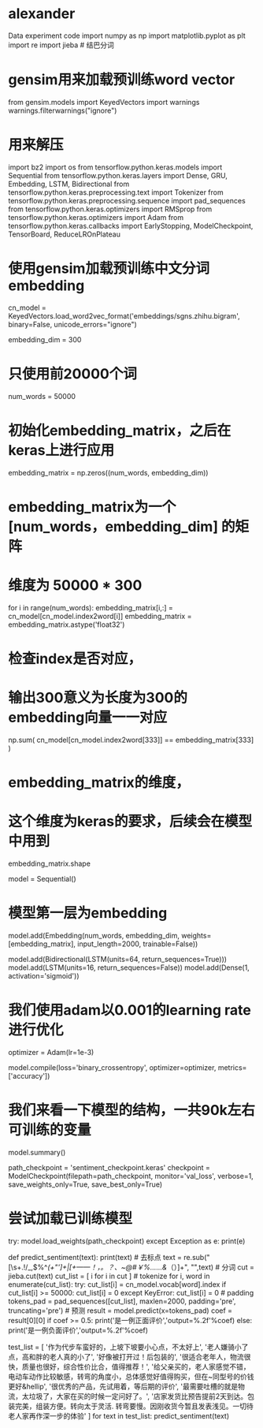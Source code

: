 # alexander
Data experiment code
import numpy as np
import matplotlib.pyplot as plt
import re
import jieba # 结巴分词
# gensim用来加载预训练word vector
from gensim.models import KeyedVectors
import warnings
warnings.filterwarnings("ignore")
# 用来解压
import bz2
import os
from tensorflow.python.keras.models import Sequential
from tensorflow.python.keras.layers import Dense, GRU, Embedding, LSTM, Bidirectional
from tensorflow.python.keras.preprocessing.text import Tokenizer
from tensorflow.python.keras.preprocessing.sequence import pad_sequences
from tensorflow.python.keras.optimizers import RMSprop
from tensorflow.python.keras.optimizers import Adam
from tensorflow.python.keras.callbacks import EarlyStopping, ModelCheckpoint, TensorBoard, ReduceLROnPlateau



# 使用gensim加载预训练中文分词embedding
cn_model = KeyedVectors.load_word2vec_format('embeddings/sgns.zhihu.bigram', 
                                             binary=False, unicode_errors="ignore")

embedding_dim = 300

# 只使用前20000个词
num_words = 50000
# 初始化embedding_matrix，之后在keras上进行应用
embedding_matrix = np.zeros((num_words, embedding_dim))
# embedding_matrix为一个 [num_words，embedding_dim] 的矩阵
# 维度为 50000 * 300
for i in range(num_words):
    embedding_matrix[i,:] = cn_model[cn_model.index2word[i]]
embedding_matrix = embedding_matrix.astype('float32')


# 检查index是否对应，
# 输出300意义为长度为300的embedding向量一一对应
np.sum( cn_model[cn_model.index2word[333]] == embedding_matrix[333] )



# embedding_matrix的维度，
# 这个维度为keras的要求，后续会在模型中用到
embedding_matrix.shape


model = Sequential()
# 模型第一层为embedding
model.add(Embedding(num_words,
                    embedding_dim,
                    weights=[embedding_matrix],
                    input_length=2000,
                    trainable=False))

model.add(Bidirectional(LSTM(units=64, return_sequences=True)))
model.add(LSTM(units=16, return_sequences=False))
model.add(Dense(1, activation='sigmoid'))
# 我们使用adam以0.001的learning rate进行优化
optimizer = Adam(lr=1e-3)


model.compile(loss='binary_crossentropy',
              optimizer=optimizer,
              metrics=['accuracy'])


# 我们来看一下模型的结构，一共90k左右可训练的变量
model.summary()


path_checkpoint = 'sentiment_checkpoint.keras'
checkpoint = ModelCheckpoint(filepath=path_checkpoint, monitor='val_loss',
                                      verbose=1, save_weights_only=True,
                                      save_best_only=True)


# 尝试加载已训练模型
try:
    model.load_weights(path_checkpoint)
except Exception as e:
    print(e)

def predict_sentiment(text):
    print(text)
    # 去标点
    text = re.sub("[\s+\.\!\/_,$%^*(+\"\']+|[+——！，。？、~@#￥%……&*（）]+", "",text)
    # 分词
    cut = jieba.cut(text)
    cut_list = [ i for i in cut ]
    # tokenize
    for i, word in enumerate(cut_list):
        try:
            cut_list[i] = cn_model.vocab[word].index
            if cut_list[i] >= 50000:
                cut_list[i] = 0
        except KeyError:
            cut_list[i] = 0
    # padding
    tokens_pad = pad_sequences([cut_list], maxlen=2000,
                           padding='pre', truncating='pre')
    # 预测
    result = model.predict(x=tokens_pad)
    coef = result[0][0]
    if coef >= 0.5:
        print('是一例正面评价','output=%.2f'%coef)
    else:
        print('是一例负面评价','output=%.2f'%coef)



test_list = [
    '作为代步车蛮好的，上坡下坡要小心点，不太好上',
    '老人嫌骑小了点，高和胖的老人真的小了',
    '好像被打开过！后包装的',
    '很适合老年人，物流很快，质量也很好，综合性价比合，值得推荐！',
    '给父亲买的，老人家感觉不错，电动车动作比较敏感，转弯的角度小，总体感觉好值得购买，但在~同型号的价钱更好&hellip',
    '很优秀的产品，先试用着，等后期的评价',
    '最需要吐槽的就是物流，太垃圾了，大家在买的时候一定问好了。',
    '店家发货比预告提前2天到达。包装完美，组装方便。转向太于灵活. 转弯要慢。因刚收货今暂且发表浅见。一切待老人家再作深一步的体验'
]
for text in test_list:
    predict_sentiment(text)
